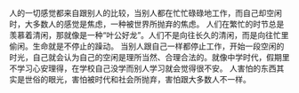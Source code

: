 人的一切感觉都来自跟别人的比较，当别人都在忙忙碌碌地工作，而自己却空闲时，大多数人的感觉是焦虑，一种被世界所抛弃的焦虑。
人们在繁忙的时节总是羡慕着清闲，那就像是一种“叶公好龙”。人们不是向往长久的清闲，而是向往忙里偷闲。生命就是不停止的躁动。
当别人跟自己一样都停止工作，开始一段空闲的时光，自己就会认为自己的空闲是理所当然、合理合法的。就像中学时代，假期里不学习心安理得，在学校自己没学而别人学习就会觉得很不安。
人害怕的东西其实是世俗的眼光，害怕被时代和社会所抛弃，害怕跟大多数人不一样。
